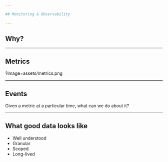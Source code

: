 ```yaml
---

## Monitoring & Observability

---
```


## Why?

---

## Metrics

?image=assets/metrics.png

---

## Events

Given a metric at a particular time, what can we do about it?

---

## What good data looks like

- Well understood
- Granular
- Scoped
- Long-lived
